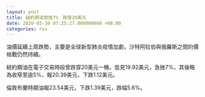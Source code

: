 ```yaml
---
layout: post
title: 紐約期油曾挫7%　跌穿20美元
date: 2020-03-30 07:25:27.000000000 +08:00
categories: rss
---
```


油價延續上周跌勢，主要是全球新型肺炎疫情加劇，沙特阿拉伯與俄羅斯之間的價格戰仍然持續。

紐約期油在電子交易時段曾跌穿20美元一桶，低見19.92美元，急挫7%，其後略為收窄至逾5%，報20.39美元，下跌1.12美元。

倫敦布蘭特期油報23.54美元，下跌1.39美元，跌幅5.6%。
